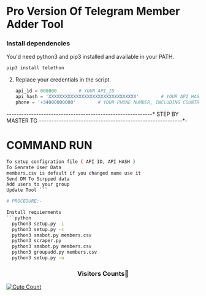 # Pro Version Of Telegram Member Adder Tool


### Install dependencies

You'd need python3 and pip3 installed and available in your PATH.
```python
pip3 install telethon
```
2. Replace your credentials in the script
    ```python
    api_id = 000000        # YOUR API_ID
    api_hash = 'XXXXXXXXXXXXXXXXXXXXXXXXXXXXXXXX'        # YOUR API_HASH
    phone = '+34000000000'        # YOUR PHONE NUMBER, INCLUDING COUNTRY CODE
    ```



-*-*-*-*-*-*-*-*-*-*-*-*-*-*-*-*-*-*-*-*-*-*-*-*-*-*-*-*-*-*-*-*-*-*-*-*-*-*-*-*-*-*-*-*-*-*-*-*-*-*-*-*-*-*-*-*-*-*-*
                                             STEP BY MASTER TG
*-*-*-*-*-*-*-*-*-*-*-*-*-*-*-*-*-*-*-*-*-*-*-*-*-*-*-*-*-*-*-*-*-*-*-*-*-*-*-*-*-*-*-*-*-*-*-*-*-*-*-*-*-*-*-*-*-*-*-

# COMMAND RUN
```sh
To setup configration file ( API ID, API HASH )
To Genrate User Data
members.csv is default if you changed name use it 
Send DM To Scrpped data
Add users to your group
Update Tool ```

# PROCEDURE:-

Install requierments
```python
  python3 setup.py -i
  python3 setup.py -c
  python3 smsbot.py members.csv
  python3 scraper.py
  python3 smsbot.py members.csv
  python3 groupadd.py members.csv
  python3 setup.py -u
```

<h3 align="center">Visitors Counts👀</h3>
<a href="https://github.com/mastertgtool/ADD-MEMBER-.git"><img alt="Cute Count" 
src="https://count.getloli.com/get/@mastertgtool/ADD-MEMBER-.git?theme=rule34" /></a>
